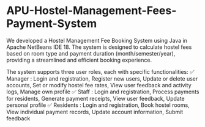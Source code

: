 # APU-Hostel-Management-Fees-Payment-System

We developed a Hostel Management Fee Booking System using Java in Apache NetBeans IDE 18. The system is designed to calculate hostel fees based on room type and payment duration (month/semester/year), providing a streamlined and efficient booking experience.

The system supports three user roles, each with specific functionalities:
✅ Manager : Login and registration, Register new users, Update or delete user accounts, Set or modify hostel fee rates, View user feedback and activity logs, Manage own profile
✅ Staff : Login and registration, Process payments for residents, Generate payment receipts, View user feedback, Update personal profile
✅ Residents : Login and registration, Book hostel rooms, View individual payment records, Update account information, Submit feedback
